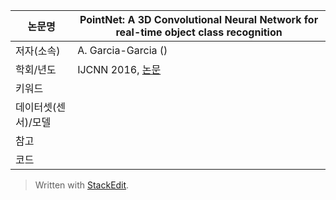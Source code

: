 | 논문명 | PointNet: A 3D Convolutional Neural Network for real-time object class recognition |
| --- | --- |
| 저자\(소속\) |A. Garcia-Garcia \(\) |
| 학회/년도 | IJCNN 2016, [논문](http://ieeexplore.ieee.org/document/7727386/) |
| 키워드 |  |
| 데이터셋(센서)/모델 |  |
| 참고 |  |
| 코드 |  |





> Written with [StackEdit](https://stackedit.io/).
<!--stackedit_data:
eyJoaXN0b3J5IjpbLTg3NjU1NjkxNF19
-->